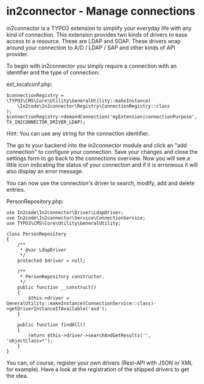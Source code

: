 # in2connector - Manage connections

in2connector is a TYPO3 extension to simplify your everyday life with any kind of connection.
This extension provides two kinds of drivers to ease access to a resource. These are LDAP and SOAP.
These drivers wrap around your connection to A/D / LDAP / SAP and other kinds of API provider.

To begin with in2connector you simply require a connection with an identifier and the type of connection:

ext_localconf.php:
```
$connectionRegistry = \TYPO3\CMS\Core\Utility\GeneralUtility::makeInstance(
    \In2code\In2connector\Registry\ConnectionRegistry::class
);
$connectionRegistry->demandConnection('myExtension|connectionPurpose', TX_IN2CONNECTOR_DRIVER_LDAP);
```

Hint: You can use any string for the connection identifier.

The go to your backend into the in2connector module and click an "add connection" to configure your connection.
Save your changes and close the settings form to go back to the connections overview.
Now you will see a little icon indicating the status of your connection and if it is erroneous it will also display an error message.

You can now use the connection's driver to search, modify, add and delete entries.

PersonRepository.php:

```
use In2code\In2connector\Driver\LdapDriver;
use In2code\In2connector\Service\ConnectionService;
use TYPO3\CMS\Core\Utility\GeneralUtility;

class PersonRepository
{
    /**
     * @var LdapDriver
     */
    protected $driver = null;

    /**
     * PersonRepository constructor.
     */
    public function __construct()
    {
        $this->driver = GeneralUtility::makeInstance(ConnectionService::class)->getDriverInstanceIfAvailable('asd');
    }

    public function findAll()
    {
        return $this->driver->searchAndGetResults('', 'objectClass=*');
    }
}
```

You can, of course, register your own drivers (Rest-API with JSON or XML for example).
Have a look at the registration of the shipped drivers to get the idea.
